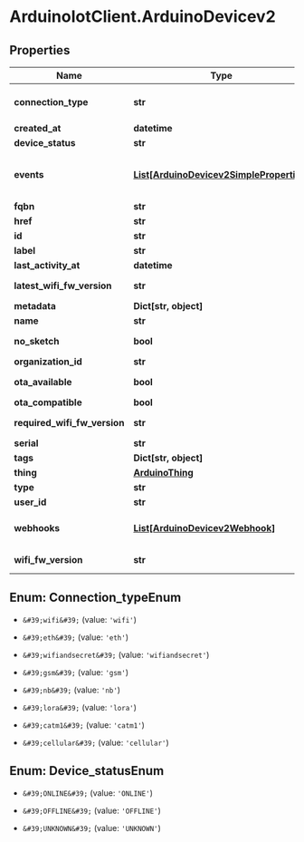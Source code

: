# ArduinoIotClient.ArduinoDevicev2

## Properties

Name | Type | Description | Notes
------------ | ------------- | ------------- | -------------
**connection_type** | **str** | The type of the connections selected by the user when multiple connections are available | [optional] 
**created_at** | **datetime** | Creation date of the device | [optional] 
**device_status** | **str** | The connection status of the device | [optional] 
**events** | [**List[ArduinoDevicev2SimpleProperties]**](ArduinoDevicev2SimpleProperties.md) | ArduinoDevicev2SimplePropertiesCollection is the media type for an array of ArduinoDevicev2SimpleProperties (default view) | [optional] 
**fqbn** | **str** | The fully qualified board name | [optional] 
**href** | **str** | The api reference of this device | 
**id** | **str** | The arn of the device | 
**label** | **str** | The label of the device | 
**last_activity_at** | **datetime** | Last activity date | [optional] 
**latest_wifi_fw_version** | **str** | The latest version of the NINA/WIFI101 firmware available for this device | [optional] 
**metadata** | **Dict[str, object]** | The metadata of the device | [optional] 
**name** | **str** | The friendly name of the device | 
**no_sketch** | **bool** | True if the device type can not have an associated sketch | [optional] 
**organization_id** | **str** | Id of the organization the device belongs to | [optional] 
**ota_available** | **bool** | True if the device type is ready to receive OTA updated | [optional] 
**ota_compatible** | **bool** | True if the device type is OTA compatible | [optional] 
**required_wifi_fw_version** | **str** | The required version of the NINA/WIFI101 firmware needed by IoT Cloud | [optional] 
**serial** | **str** | The serial uuid of the device | 
**tags** | **Dict[str, object]** | Tags belonging to the device | [optional] 
**thing** | [**ArduinoThing**](ArduinoThing.md) |  | [optional] 
**type** | **str** | The type of the device | 
**user_id** | **str** | The id of the user | 
**webhooks** | [**List[ArduinoDevicev2Webhook]**](ArduinoDevicev2Webhook.md) | ArduinoDevicev2WebhookCollection is the media type for an array of ArduinoDevicev2Webhook (default view) | [optional] 
**wifi_fw_version** | **str** | The version of the NINA/WIFI101 firmware running on the device | [optional] 



## Enum: Connection_typeEnum


* `&#39;wifi&#39;` (value: `'wifi'`)

* `&#39;eth&#39;` (value: `'eth'`)

* `&#39;wifiandsecret&#39;` (value: `'wifiandsecret'`)

* `&#39;gsm&#39;` (value: `'gsm'`)

* `&#39;nb&#39;` (value: `'nb'`)

* `&#39;lora&#39;` (value: `'lora'`)

* `&#39;catm1&#39;` (value: `'catm1'`)

* `&#39;cellular&#39;` (value: `'cellular'`)





## Enum: Device_statusEnum


* `&#39;ONLINE&#39;` (value: `'ONLINE'`)

* `&#39;OFFLINE&#39;` (value: `'OFFLINE'`)

* `&#39;UNKNOWN&#39;` (value: `'UNKNOWN'`)





